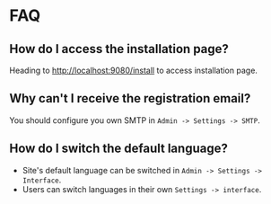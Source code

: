 ---
---

# FAQ

## How do I access the installation page?

Heading to <http://localhost:9080/install> to access installation page.

## Why can't I receive the registration email?

You should configure you own SMTP in `Admin -> Settings -> SMTP`.

## How do I switch the default language?

- Site's default language can be switched in `Admin -> Settings -> Interface`.
- Users can switch languages in their own `Settings -> interface`.
